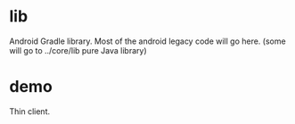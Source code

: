 # lib
Android Gradle library.
Most of the android legacy code will go here.
(some will go to ../core/lib pure Java library)

# demo
Thin client.
